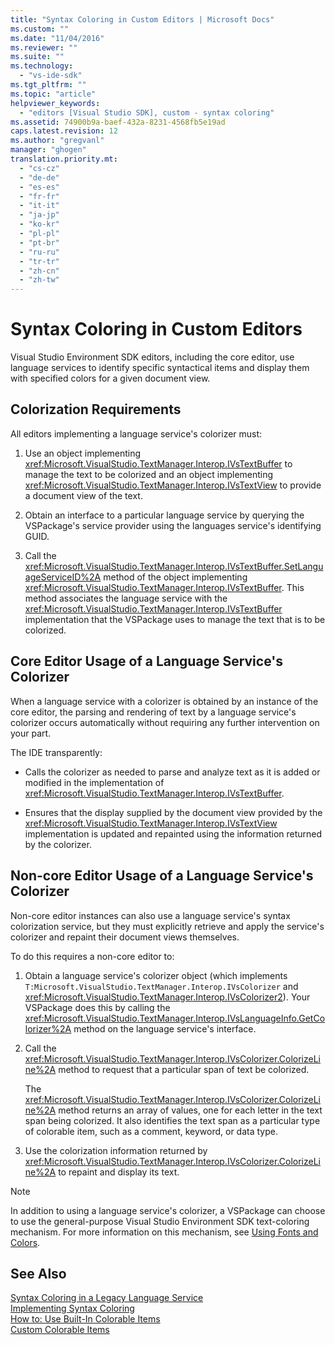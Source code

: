 ```yaml
---
title: "Syntax Coloring in Custom Editors | Microsoft Docs"
ms.custom: ""
ms.date: "11/04/2016"
ms.reviewer: ""
ms.suite: ""
ms.technology: 
  - "vs-ide-sdk"
ms.tgt_pltfrm: ""
ms.topic: "article"
helpviewer_keywords: 
  - "editors [Visual Studio SDK], custom - syntax coloring"
ms.assetid: 74900b9a-baef-432a-8231-4568fb5e19ad
caps.latest.revision: 12
ms.author: "gregvanl"
manager: "ghogen"
translation.priority.mt: 
  - "cs-cz"
  - "de-de"
  - "es-es"
  - "fr-fr"
  - "it-it"
  - "ja-jp"
  - "ko-kr"
  - "pl-pl"
  - "pt-br"
  - "ru-ru"
  - "tr-tr"
  - "zh-cn"
  - "zh-tw"
---
```

# Syntax Coloring in Custom Editors
Visual Studio Environment SDK editors, including the core editor, use language services to identify specific syntactical items and display them with specified colors for a given document view.  
  
## Colorization Requirements  
 All editors implementing a language service's colorizer must:  
  
1.  Use an object implementing <xref:Microsoft.VisualStudio.TextManager.Interop.IVsTextBuffer> to manage the text to be colorized and an object implementing <xref:Microsoft.VisualStudio.TextManager.Interop.IVsTextView> to provide a document view of the text.  
  
2.  Obtain an interface to a particular language service by querying the VSPackage's service provider using the languages service's identifying GUID.  
  
3.  Call the <xref:Microsoft.VisualStudio.TextManager.Interop.IVsTextBuffer.SetLanguageServiceID%2A> method of the object implementing <xref:Microsoft.VisualStudio.TextManager.Interop.IVsTextBuffer>. This method associates the language service with the <xref:Microsoft.VisualStudio.TextManager.Interop.IVsTextBuffer> implementation that the VSPackage uses to manage the text that is to be colorized.  
  
## Core Editor Usage of a Language Service's Colorizer  
 When a language service with a colorizer is obtained by an instance of the core editor, the parsing and rendering of text by a language service's colorizer occurs automatically without requiring any further intervention on your part.  
  
 The IDE transparently:  
  
-   Calls the colorizer as needed to parse and analyze text as it is added or modified in the implementation of <xref:Microsoft.VisualStudio.TextManager.Interop.IVsTextBuffer>.  
  
-   Ensures that the display supplied by the document view provided by the <xref:Microsoft.VisualStudio.TextManager.Interop.IVsTextView> implementation is updated and repainted using the information returned by the colorizer.  
  
## Non-core Editor Usage of a Language Service's Colorizer  
 Non-core editor instances can also use a language service's syntax colorization service, but they must explicitly retrieve and apply the service's colorizer and repaint their document views themselves.  
  
 To do this requires a non-core editor to:  
  
1.  Obtain a language service's colorizer object (which implements `T:Microsoft.VisualStudio.TextManager.Interop.IVsColorizer` and <xref:Microsoft.VisualStudio.TextManager.Interop.IVsColorizer2>). Your VSPackage does this by calling the <xref:Microsoft.VisualStudio.TextManager.Interop.IVsLanguageInfo.GetColorizer%2A> method on the language service's interface.  
  
2.  Call the <xref:Microsoft.VisualStudio.TextManager.Interop.IVsColorizer.ColorizeLine%2A> method to request that a particular span of text be colorized.  
  
     The <xref:Microsoft.VisualStudio.TextManager.Interop.IVsColorizer.ColorizeLine%2A> method returns an array of values, one for each letter in the text span being colorized. It also identifies the text span as a particular type of colorable item, such as a comment, keyword, or data type.  
  
3.  Use the colorization information returned by <xref:Microsoft.VisualStudio.TextManager.Interop.IVsColorizer.ColorizeLine%2A> to repaint and display its text.  
  
> [!NOTE]
>  In addition to using a language service's colorizer, a VSPackage can choose to use the general-purpose Visual Studio Environment SDK text-coloring mechanism. For more information on this mechanism, see [Using Fonts and Colors](../extensibility/using-fonts-and-colors.md).  
  
## See Also  
 [Syntax Coloring in a Legacy Language Service](../extensibility/internals/syntax-coloring-in-a-legacy-language-service.md)   
 [Implementing Syntax Coloring](../extensibility/internals/implementing-syntax-coloring.md)   
 [How to: Use Built-In Colorable Items](../extensibility/internals/how-to-use-built-in-colorable-items.md)   
 [Custom Colorable Items](../extensibility/internals/custom-colorable-items.md)